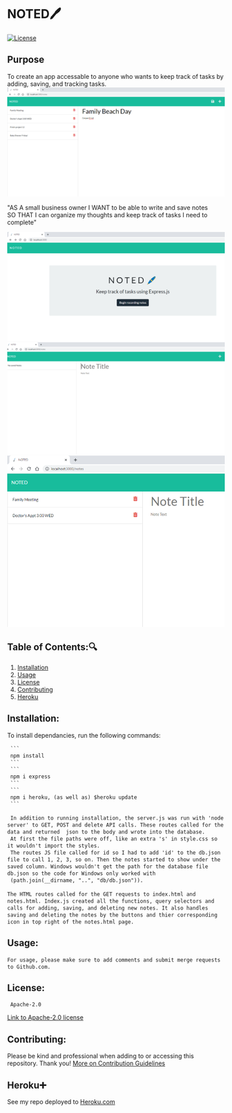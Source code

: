 # NOTED:pen: 

  [![License](https://img.shields.io/badge/License-Apache_2.0-blue.svg)](https://opensource.org/licenses/Apache-2.0)
## Purpose
To create an app accessable to anyone who wants to
keep track of tasks by adding, saving, and tracking tasks.
![SCREENSHOT OF notes saved](public/assets/images/saving-notes.png)

"AS A small business owner 
I WANT to be able to write and save notes <br>
SO THAT I can organize my thoughts 
and keep track of tasks I need to complete"

![SCREENSHOT OF 'NOTED' FRONT PAGE](public/assets/images/front-page.png)
![SCREENSHOT OF notes.html no notes](public/assets/images/no-notes.png)
![SCREENSHOT OF notes deleted](public/assets/images/delete-notes.png)

   ## Table of Contents::mag:
   1. [ Installation ](#installation)
   2. [ Usage ](#usage)
   3. [ License ](#license)
   4. [ Contributing ](#contributing)
   5. [ Heroku ](#heroku)

   ## Installation:

   To install dependancies, run the following commands:

     ```
     npm install
     ```
     ```
     npm i express
     ```
     ```
     npm i heroku, (as well as) $heroku update 
     ```
     
     In addition to running installation, the server.js was run with 'node server' to GET, POST and delete API calls. These routes called for the data and returned  json to the body and wrote into the database.
     At first the file paths were off, like an extra 's' in style.css so it wouldn't import the styles.
     The routes JS file called for id so I had to add 'id' to the db.json file to call 1, 2, 3, so on. Then the notes started to show under the saved column. Windows wouldn't get the path for the database file db.json so the code for Windows only worked with 
     (path.join(__dirname, "..", "db/db.json")).
    
    The HTML routes called for the GET requests to index.html and notes.html. Index.js created all the functions, query selectors and calls for adding, saving, and deleting new notes. It also handles saving and deleting the notes by the buttons and thier corresponding icon in top right of the notes.html page.

   ## Usage:

    For usage, please make sure to add comments and submit merge requests to Github.com.


   ## License: 

     Apache-2.0 

   [Link to Apache-2.0 license](https://opensource.org/licenses/Apache-2.0)


  

   ## Contributing:
   Please be kind and professional when adding to or accessing this repository. Thank you!
  [More on Contribution Guidelines](https://github.com/verokoles/readme-generator/blob/f57cf6a98bf276960885496059df4b039247c985/contributing.md)
  
   ## Heroku:heavy_plus_sign:
   See my repo deployed to [Heroku.com](https://mighty-sea-96505.herokuapp.com/)


